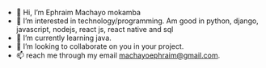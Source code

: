 - 👋 Hi, I’m Ephraim Machayo mokamba
- 👀 I’m interested in technology/programming. Am good in python, django, javascript, nodejs, react js, react native and sql 
- 🌱 I’m currently learning java.
- 💞️ I’m looking to collaborate on you in your project.
- 📫 reach me through my email machayoephraim@gmail.com.

<!---
Ephraim19/Ephraim19 is a ✨ special ✨ repository because its `README.md` (this file) appears on your GitHub profile.
You can click the Preview link to take a look at your changes.
--->
